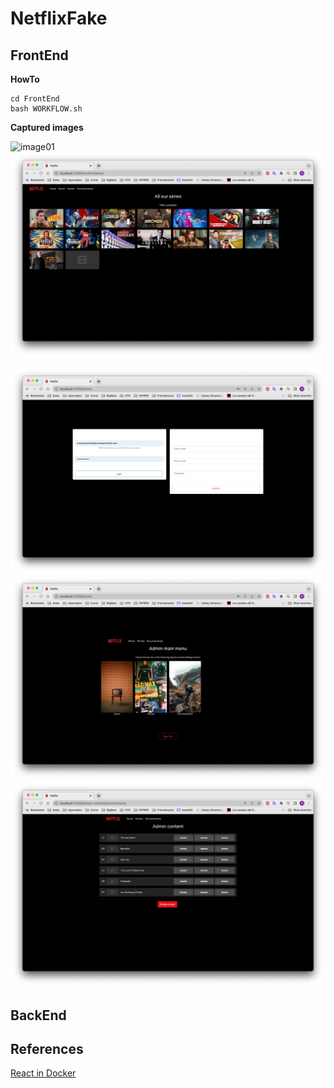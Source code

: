 # NetflixFake


## FrontEnd 

**HowTo**
```
cd FrontEnd
bash WORKFLOW.sh
```

**Captured images**

![image01](Images/image01.png) 
![image01a](Images/image01a.png)

![image02](Images/image02.png)
![image02a](Images/image02a.png)
![image02b](Images/image02b.png)


## BackEnd




## References 

[React in Docker](https://tiangolo.medium.com/react-in-docker-with-nginx-built-with-multi-stage-docker-builds-including-testing-8cc49d6ec305)
